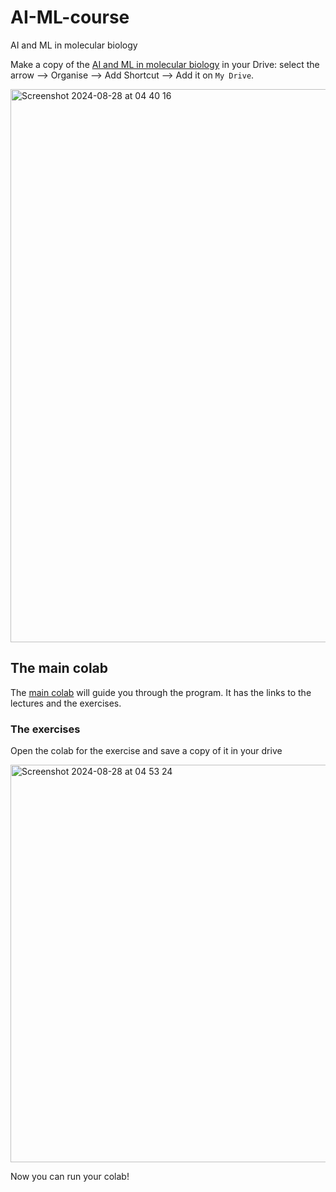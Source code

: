 # AI-ML-course
AI and ML in molecular biology


Make a copy of the [AI and ML in molecular biology]([https://drive.google.com/drive/folders/1JDfcruBNdTFQ_newgLm-CJB3zDJA-VnK?usp=sharing]) in your Drive: select the arrow --> Organise --> Add Shortcut --> Add it on `My Drive`. 

<img width="885" alt="Screenshot 2024-08-28 at 04 40 16" src="https://github.com/user-attachments/assets/4da71b93-3549-4c14-95b5-3cf3899d66ae">

## The main colab
The [main colab](https://colab.research.google.com/drive/1ZNNwOS-wrxyhqtKTumyHouLyNT_MCGR8?usp=sharing#scrollTo=bz8P0BNRwYzh) will guide you through the program. It has the links to the lectures and the exercises.

### The exercises
Open the colab for the exercise and save a copy of it in your drive

<img width="636" alt="Screenshot 2024-08-28 at 04 53 24" src="https://github.com/user-attachments/assets/efb965bc-eead-47d7-b31b-09b65b63148e">

Now you can run your colab!
